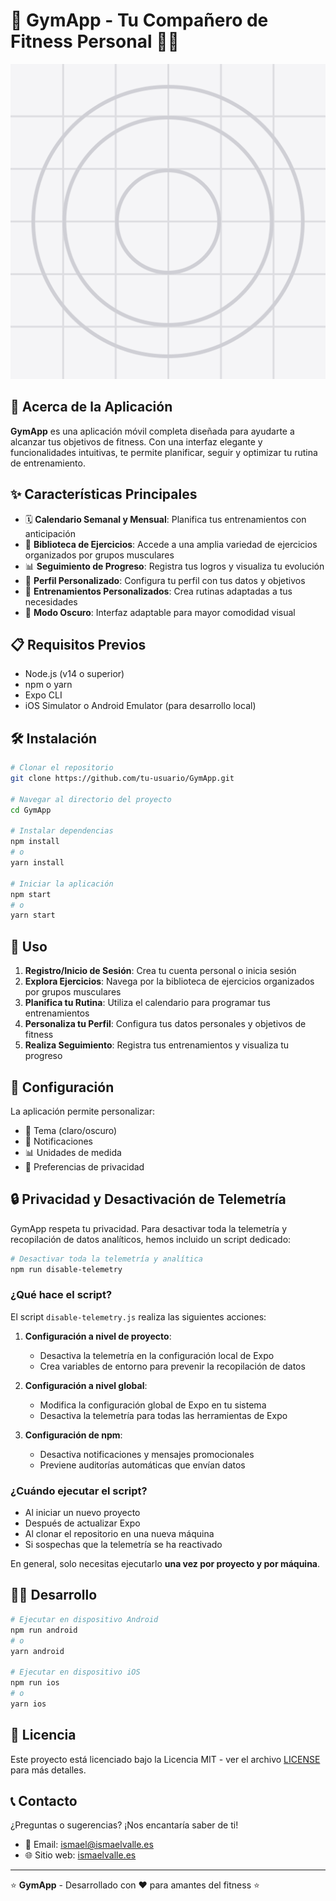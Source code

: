 # 💪 GymApp - Tu Compañero de Fitness Personal 🏋️‍♂️

![Logo de GymApp](./assets/icon.png)

## 📱 Acerca de la Aplicación

**GymApp** es una aplicación móvil completa diseñada para ayudarte a alcanzar tus objetivos de fitness. Con una interfaz elegante y funcionalidades intuitivas, te permite planificar, seguir y optimizar tu rutina de entrenamiento.

## ✨ Características Principales

- 🗓️ **Calendario Semanal y Mensual**: Planifica tus entrenamientos con anticipación
- 💪 **Biblioteca de Ejercicios**: Accede a una amplia variedad de ejercicios organizados por grupos musculares
- 📊 **Seguimiento de Progreso**: Registra tus logros y visualiza tu evolución
- 👤 **Perfil Personalizado**: Configura tu perfil con tus datos y objetivos
- 🎯 **Entrenamientos Personalizados**: Crea rutinas adaptadas a tus necesidades
- 🌙 **Modo Oscuro**: Interfaz adaptable para mayor comodidad visual

## 📋 Requisitos Previos

- Node.js (v14 o superior)
- npm o yarn
- Expo CLI
- iOS Simulator o Android Emulator (para desarrollo local)

## 🛠️ Instalación

```bash
# Clonar el repositorio
git clone https://github.com/tu-usuario/GymApp.git

# Navegar al directorio del proyecto
cd GymApp

# Instalar dependencias
npm install
# o
yarn install

# Iniciar la aplicación
npm start
# o
yarn start
```

## 📲 Uso

1. **Registro/Inicio de Sesión**: Crea tu cuenta personal o inicia sesión
2. **Explora Ejercicios**: Navega por la biblioteca de ejercicios organizados por grupos musculares
3. **Planifica tu Rutina**: Utiliza el calendario para programar tus entrenamientos
4. **Personaliza tu Perfil**: Configura tus datos personales y objetivos de fitness
5. **Realiza Seguimiento**: Registra tus entrenamientos y visualiza tu progreso

## 🔧 Configuración

La aplicación permite personalizar:
- 🎨 Tema (claro/oscuro)
- 🔔 Notificaciones
- 📊 Unidades de medida
- 🔐 Preferencias de privacidad

## 🔒 Privacidad y Desactivación de Telemetría

GymApp respeta tu privacidad. Para desactivar toda la telemetría y recopilación de datos analíticos, hemos incluido un script dedicado:

```bash
# Desactivar toda la telemetría y analítica
npm run disable-telemetry
```

### ¿Qué hace el script?

El script `disable-telemetry.js` realiza las siguientes acciones:

1. **Configuración a nivel de proyecto**:
   - Desactiva la telemetría en la configuración local de Expo
   - Crea variables de entorno para prevenir la recopilación de datos

2. **Configuración a nivel global**:
   - Modifica la configuración global de Expo en tu sistema
   - Desactiva la telemetría para todas las herramientas de Expo

3. **Configuración de npm**:
   - Desactiva notificaciones y mensajes promocionales
   - Previene auditorías automáticas que envían datos

### ¿Cuándo ejecutar el script?

- Al iniciar un nuevo proyecto
- Después de actualizar Expo
- Al clonar el repositorio en una nueva máquina
- Si sospechas que la telemetría se ha reactivado

En general, solo necesitas ejecutarlo **una vez por proyecto y por máquina**.

## 👨‍💻 Desarrollo

```bash
# Ejecutar en dispositivo Android
npm run android
# o
yarn android

# Ejecutar en dispositivo iOS
npm run ios
# o
yarn ios
```

## 📄 Licencia

Este proyecto está licenciado bajo la Licencia MIT - ver el archivo [LICENSE](LICENSE) para más detalles.

## 📞 Contacto

¿Preguntas o sugerencias? ¡Nos encantaría saber de ti!

- 📧 Email: [ismael@ismaelvalle.es](mailto:ismael@ismaelvalle.es)
- 🌐 Sitio web: [ismaelvalle.es](https://ismaelvalle.es)

---

⭐ **GymApp** - Desarrollado con ❤️ para amantes del fitness ⭐ 